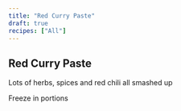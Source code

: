 ```yaml
---
title: "Red Curry Paste"
draft: true
recipes: ["All"]
---
```


## Red Curry Paste

Lots of herbs, spices and red chili all smashed up

Freeze in portions